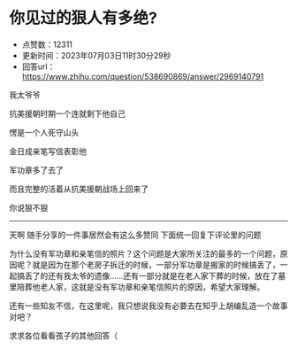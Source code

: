 # 你见过的狠人有多绝?
- 点赞数：12311
- 更新时间：2023年07月03日11时30分29秒
- 回答url：https://www.zhihu.com/question/538690869/answer/2969140791
<body>
 <p data-pid="Ny65BdIp">我太爷爷</p>
 <p data-pid="yUR5PDbp">抗美援朝时期一个连就剩下他自己</p>
 <p data-pid="WNZxG2hr">愣是一个人死守山头</p>
 <p data-pid="EtqJe798">金日成亲笔写信表彰他</p>
 <p data-pid="YVT0X-I0">军功章多了去了</p>
 <p data-pid="hAGYFSVq">而且完整的活着从抗美援朝战场上回来了</p>
 <p data-pid="CMIL8_vb">你说狠不狠</p>
 <hr>
 <p data-pid="l0_Tpagj">天啊 随手分享的一件事居然会有这么多赞同 下面统一回复下评论里的问题</p>
 <p data-pid="iT-Miil4">为什么没有军功章和亲笔信的照片？这个问题是大家所关注的最多的一个问题，原因呢？就是因为在那个老房子拆迁的时候，一部分军功章是搬家的时候搞丢了，一起搞丢了的还有我太爷的遗像……还有一部分就是在老人家下葬的时候，放在了墓里陪葬他老人家，这就是没有军功章和亲笔信照片的原因，希望大家理解。</p>
 <p data-pid="S31MaIpA">还有一些知友不信，在这里呢，我只想说我没有必要去在知乎上胡编乱造一个故事对吧？</p>
 <p data-pid="mGbZsCkO">求求各位看看孩子的其他回答（</p>
 <p></p>
</body>